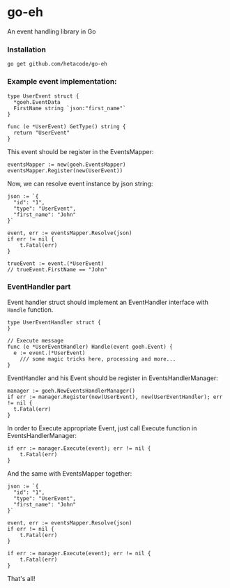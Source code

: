 # go-eh
An event handling library in Go

### Installation
`go get github.com/hetacode/go-eh`

### Example event implementation:
```golang
type UserEvent struct {
  *goeh.EventData
  FirstName string `json:"first_name"`
}

func (e *UserEvent) GetType() string {
  return "UserEvent"
}
```

This event should be register in the EventsMapper:

```golang
eventsMapper := new(goeh.EventsMapper)
eventsMapper.Register(new(UserEvent))
```

Now, we can resolve event instance by json string:

```golang
json := `{
  "id": "1",
  "type": "UserEvent",
  "first_name": "John"
}`

event, err := eventsMapper.Resolve(json)
if err != nil {
	t.Fatal(err)
}
  
trueEvent := event.(*UserEvent)
// trueEvent.FirstName == "John"
```

### EventHandler part

Event handler struct should implement an EventHandler interface with `Handle` function.

```golang
type UserEventHandler struct {
}

// Execute message
func (e *UserEventHandler) Handle(event goeh.Event) {
  e := event.(*UserEvent)
	/// some magic tricks here, processing and more...
}
```

EventHandler and his Event should be register in EventsHandlerManager:

```golang
manager := goeh.NewEventsHandlerManager()
if err := manager.Register(new(UserEvent), new(UserEventHandler); err != nil {
  t.Fatal(err)
}
```

In order to Execute appropriate Event, just call Execute function in EventsHandlerManager: 
```golang
if err := manager.Execute(event); err != nil {
	t.Fatal(err)
}
```

And the same with EventsMapper together:

```golang
json := `{
  "id": "1",
  "type": "UserEvent",
  "first_name": "John"
}`

event, err := eventsMapper.Resolve(json)
if err != nil {
	t.Fatal(err)
}

if err := manager.Execute(event); err != nil {
	t.Fatal(err)
}
```

That's all!

